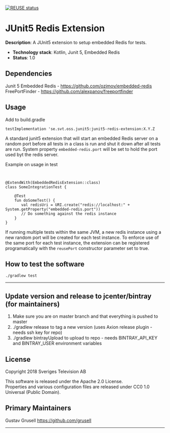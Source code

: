 [![REUSE status](https://api.reuse.software/badge/github.com/SVT/junit5-redis-extension)](https://api.reuse.software/info/github.com/SVT/junit5-redis-extension)

# JUnit5 Redis Extension

**Description**:  A JUnit5 extension to setup embedded Redis for tests.

  - **Technology stack**: Kotlin, Junit 5, Embedded Redis
  - **Status**:  1.0
  
## Dependencies

Junit 5
Embedded Redis - https://github.com/ozimov/embedded-redis
FreePortFinder - https://github.com/alexpanov/freeportfinder

## Usage

Add to build.gradle
```
testImplementation 'se.svt.oss.junit5:junit5-redis-extension:X.Y.Z
```

A standard junit5 extension that will start an embedded Redis server on a random port before all tests in a class
 is run and shut it down after all tests are run. System property `embedded-redis.port` will be set to hold the port
  used byt
  the redis server.

Example on usage in test
```


@ExtendWith(EmbeddedRedisExtension::class)
class SomeIntegrationTest {

    @Test
    fun doSomeTest() {
       val redisUri = URI.create("redis://localhost:" + System.getProperty("embedded-redis.port"))
       // Do something against the redis instance
    }
}
```

If running multiple tests within the same JVM, a new redis instance using a new random port will be created for each
 test
 instance. To enforce use of the same port for each test instance, 
 the extension can be registered programatically with the `reusePort`
 constructor parameter set to true.

## How to test the software

```./gradlew test```

----

## Update version and release to jcenter/bintray (for maintainers)

1. Make sure you are on master branch and that everything is pushed to master
2. ./gradlew release to tag a new version (uses Axion release plugin - needs ssh key for repo)
3.  ./gradlew bintrayUpload to upload to repo - needs BINTRAY_API_KEY and BINTRAY_USER environment variables

## License

Copyright 2018 Sveriges Television AB

This software is released under the Apache 2.0 License.  
Properties and various configuration files are released under CC0 1.0 Universal (Public Domain).

## Primary Maintainers

Gustav Grusell https://github.com/grusell

----
